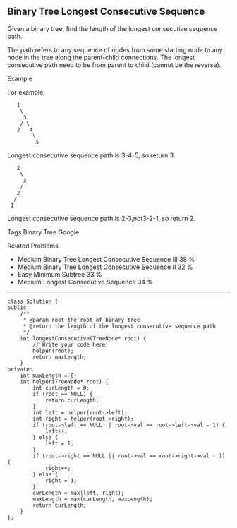 ## Binary Tree Longest Consecutive Sequence  ##

Given a binary tree, find the length of the longest consecutive sequence path.

The path refers to any sequence of nodes from some starting node to any node in the tree along the parent-child connections. The longest consecutive path need to be from parent to child (cannot be the reverse).

Example

For example,

	   1
	    \
	     3
	    / \
	   2   4
	        \
	         5
Longest consecutive sequence path is 3-4-5, so return 3.

	   2
	    \
	     3
	    / 
	   2    
	  / 
	 1
Longest consecutive sequence path is 2-3,not3-2-1, so return 2.

Tags 
Binary Tree Google

Related Problems 

- Medium Binary Tree Longest Consecutive Sequence III 38 %
- Medium Binary Tree Longest Consecutive Sequence II 32 %
- Easy Minimum Subtree 33 %
- Medium Longest Consecutive Sequence 34 %

----------
	class Solution {
	public:
	    /**
	     * @param root the root of binary tree
	     * @return the length of the longest consecutive sequence path
	     */
	    int longestConsecutive(TreeNode* root) {
	        // Write your code here
	        helper(root);
	        return maxLength;
	    }
	private:
	    int maxLength = 0;
	    int helper(TreeNode* root) {
	        int curLength = 0;
	        if (root == NULL) {
	            return curLength;
	        }
	        int left = helper(root->left);
	        int right = helper(root->right);
	        if (root->left == NULL || root->val == root->left->val - 1) {
	            left++;
	        } else {
	            left = 1;
	        }
	        if (root->right == NULL || root->val == root->right->val - 1) {
	            right++;
	        } else {
	            right = 1;
	        }
	        curLength = max(left, right);
	        maxLength = max(curLength, maxLength);
	        return curLength;
	    }
	};